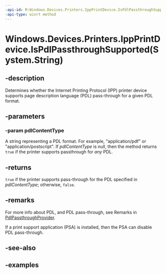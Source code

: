 ```yaml
---
-api-id: M:Windows.Devices.Printers.IppPrintDevice.IsPdlPassthroughSupported(System.String)
-api-type: winrt method
---
```


# Windows.Devices.Printers.IppPrintDevice.IsPdlPassthroughSupported(System.String)

<!--
public bool IsPdlPassthroughSupported (string pdlContentType);
-->


## -description

Determines whether the Internet Printing Protocol (IPP) printer device supports page description language (PDL) pass-through for a given PDL format.

## -parameters

### -param pdlContentType

A string representing a PDL format. For example, "application/pdf" or "application/postscript". If *pdlContentType* is null, then the method returns `true` if the printer supports passthrough for *any* PDL.

## -returns

`true` if the printer supports pass-through for the PDL specified in *pdlContentType*; otherwise, `false`.

## -remarks

For more info about PDL, and PDL pass-through, see Remarks in [PdlPassthroughProvider](./pdlpassthroughprovider.md).

If a print support application (PSA) is installed, then the PSA can disable PDL pass-through.

## -see-also

## -examples
